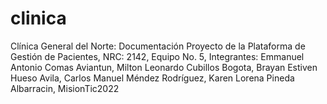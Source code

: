 # clinica
Clínica General del Norte:
Documentación Proyecto de la Plataforma de Gestión de Pacientes, 
NRC: 2142,
Equipo No. 5,
Integrantes: Emmanuel Antonio Comas Aviantun, Milton Leonardo Cubillos Bogota, Brayan Estiven Hueso Avila, Carlos Manuel Méndez Rodríguez, Karen  Lorena Pineda Albarracin, 
MisionTic2022
